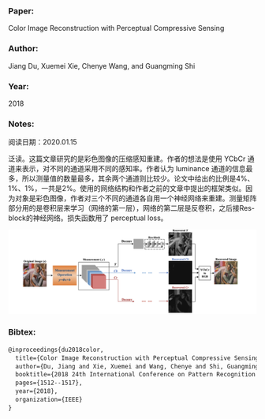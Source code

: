 ### Paper:

Color Image Reconstruction with Perceptual Compressive Sensing

### Author:

Jiang Du, Xuemei Xie, Chenye Wang, and Guangming Shi

### Year:

2018

### Notes:

阅读日期：2020.01.15

 泛读。这篇文章研究的是彩色图像的压缩感知重建。作者的想法是使用 YCbCr 通道来表示，对不同的通道采用不同的感知率。作者认为 luminance 通道的信息最多，所以测量值的数量最多，其余两个通道则比较少。论文中给出的比例是4%、1%、1%，一共是2%。使用的网络结构和作者之前的文章中提出的框架类似。因为对象是彩色图像，作者对三个不同的通道各自用一个神经网络来重建。测量矩阵部分用的是卷积层来学习（网络的第一层），网络的第二层是反卷积，之后接Res-block的神经网络。损失函数用了 perceptual loss。

<img src="https://raw.githubusercontent.com/Theodore-PKU/pictures/master/%E6%88%AA%E5%B1%8F2020-01-15%E4%B8%8B%E5%8D%883.16.40.png"/>

### Bibtex:

```latex
@inproceedings{du2018color,
  title={Color Image Reconstruction with Perceptual Compressive Sensing},
  author={Du, Jiang and Xie, Xuemei and Wang, Chenye and Shi, Guangming},
  booktitle={2018 24th International Conference on Pattern Recognition (ICPR)},
  pages={1512--1517},
  year={2018},
  organization={IEEE}
}
```

